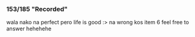 ### 153/185 "Recorded"
wala nako na perfect pero life is good :>
na wrong kos item 6 feel free to answer hehehehe
